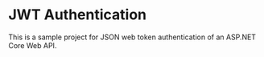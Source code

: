 # JWT Authentication
This is a sample project for JSON web token authentication of an ASP.NET Core Web API.
